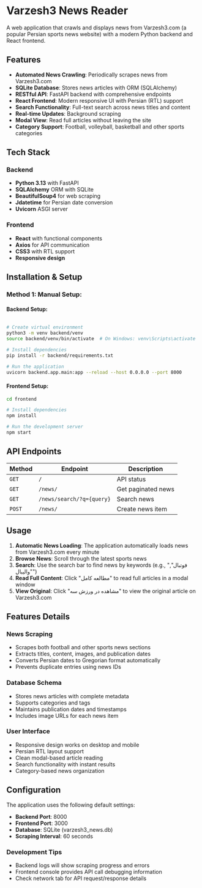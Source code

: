 # Varzesh3 News Reader

A web application that crawls and displays news from Varzesh3.com (a popular Persian sports news website) with a modern Python backend and React frontend.

## Features

- **Automated News Crawling**: Periodically scrapes news from Varzesh3.com
- **SQLite Database**: Stores news articles with ORM (SQLAlchemy)
- **RESTful API**: FastAPI backend with comprehensive endpoints
- **React Frontend**: Modern responsive UI with Persian (RTL) support
- **Search Functionality**: Full-text search across news titles and content
- **Real-time Updates**: Background scraping
- **Modal View**: Read full articles without leaving the site
- **Category Support**: Football, volleyball, basketball and other sports categories

## Tech Stack

### Backend
- **Python 3.13** with FastAPI
- **SQLAlchemy** ORM with SQLite
- **BeautifulSoup4** for web scraping
- **Jdatetime** for Persian date conversion
- **Uvicorn** ASGI server

### Frontend
- **React** with functional components
- **Axios** for API communication
- **CSS3** with RTL support
- **Responsive design**

## Installation & Setup


### Method 1: Manual Setup:

#### Backend Setup:
```bash

# Create virtual environment
python3 -m venv backend/venv
source backend/venv/bin/activate  # On Windows: venv\Scripts\activate

# Install dependencies
pip install -r backend/requirements.txt

# Run the application
uvicorn backend.app.main:app --reload --host 0.0.0.0 --port 8000
```

#### Frontend Setup:
```bash
cd frontend

# Install dependencies
npm install

# Run the development server
npm start
```

## API Endpoints

| Method | Endpoint | Description |
|--------|----------|-------------|
| `GET` | `/` | API status |
| `GET` | `/news/` | Get paginated news |
| `GET` | `/news/search/?q={query}` | Search news |
| `POST` | `/news/` | Create news item |

## Usage

1. **Automatic News Loading**: The application automatically loads news from Varzesh3.com every minute
2. **Browse News**: Scroll through the latest sports news
3. **Search**: Use the search bar to find news by keywords (e.g., "فوتبال", "والیبال")
4. **Read Full Content**: Click "مطالعه کامل" to read full articles in a modal window
5. **View Original**: Click "مشاهده در ورزش سه" to view the original article on Varzesh3.com

## Features Details

### News Scraping
- Scrapes both football and other sports news sections
- Extracts titles, content, images, and publication dates
- Converts Persian dates to Gregorian format automatically
- Prevents duplicate entries using news IDs

### Database Schema
- Stores news articles with complete metadata
- Supports categories and tags
- Maintains publication dates and timestamps
- Includes image URLs for each news item

### User Interface
- Responsive design works on desktop and mobile
- Persian RTL layout support
- Clean modal-based article reading
- Search functionality with instant results
- Category-based news organization

## Configuration

The application uses the following default settings:
- **Backend Port**: 8000
- **Frontend Port**: 3000  
- **Database**: SQLite (varzesh3_news.db)
- **Scraping Interval**: 60 seconds


### Development Tips

- Backend logs will show scraping progress and errors
- Frontend console provides API call debugging information
- Check network tab for API request/response details
